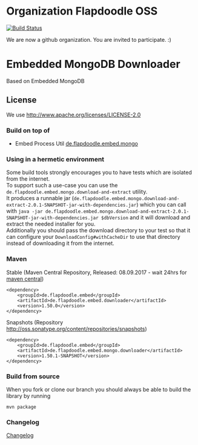 # Organization Flapdoodle OSS
[![Build Status](https://travis-ci.org/flapdoodle-oss/de.flapdoodle.embed.mongo.downloader.svg?branch=master)](https://travis-ci.org/flapdoodle-oss/de.flapdoodle.embed.mongo.downloader)

We are now a github organization. You are invited to participate. :)

# Embedded MongoDB Downloader

Based on Embedded MongoDB

## License

We use http://www.apache.org/licenses/LICENSE-2.0

### Build on top of

- Embed Process Util [de.flapdoodle.embed.mongo](https://github.com/flapdoodle-oss/de.flapdoodle.embed.mongo)

### Using in a hermetic environment

Some build tools strongly encourages you to have tests which are isolated from the internet.  
To support such a use-case you can use the `de.flapdoodle.embed.mongo.download-and-extract` utility.  
It produces a runnable jar (`de.flapdoodle.embed.mongo.download-and-extract-2.0.1-SNAPSHOT-jar-with-dependencies.jar`) which you can call with `java -jar de.flapdoodle.embed.mongo.download-and-extract-2.0.1-SNAPSHOT-jar-with-dependencies.jar $dbVersion` and it will download and extract the needed installer for you.  
Additionally you should pass the download directory to your test so that it can configure your `DownloadConfig#withCacheDir` to use that directory instead of downloading it from the internet.

### Maven

Stable (Maven Central Repository, Released: 08.09.2017 - wait 24hrs for [maven central](http://repo1.maven.org/maven2/de/flapdoodle/embed/de.flapdoodle.embed.mongo.downloader/maven-metadata.xml))

	<dependency>
		<groupId>de.flapdoodle.embed</groupId>
		<artifactId>de.flapdoodle.embed.downloader</artifactId>
		<version>1.50.0</version>
	</dependency>

Snapshots (Repository http://oss.sonatype.org/content/repositories/snapshots)

	<dependency>
		<groupId>de.flapdoodle.embed</groupId>
		<artifactId>de.flapdoodle.embed.mongo.downloader</artifactId>
		<version>1.50.1-SNAPSHOT</version>
	</dependency>


### Build from source

When you fork or clone our branch you should always be able to build the library by running

	mvn package

### Changelog

[Changelog](Changelog.md)

